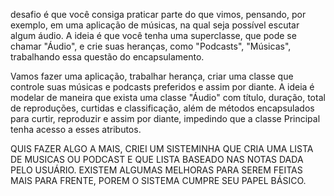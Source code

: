 desafio é que você consiga praticar parte do que vimos, pensando, por exemplo, em uma aplicação de músicas, na qual seja possível escutar algum áudio. A ideia é que você tenha uma superclasse, que pode se chamar "Áudio", e crie suas heranças, como "Podcasts", "Músicas", trabalhando essa questão do encapsulamento.

Vamos fazer uma aplicação, trabalhar herança, criar uma classe que controle suas músicas e podcasts preferidos e assim por diante. A ideia é modelar de maneira que exista uma classe "Áudio" com título, duração, total de reproduções, curtidas e classificação, além de métodos encapsulados para curtir, reproduzir e assim por diante, impedindo que a classe Principal tenha acesso a esses atributos.


QUIS FAZER ALGO A MAIS, CRIEI UM SISTEMINHA QUE CRIA UMA LISTA DE MUSICAS OU PODCAST E QUE LISTA BASEADO NAS NOTAS DADA  PELO USUÁRIO.
EXISTEM ALGUMAS MELHORAS PARA SEREM FEITAS MAIS PARA FRENTE, POREM O SISTEMA CUMPRE SEU PAPEL BÁSICO.
